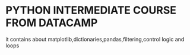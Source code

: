 <h1>PYTHON INTERMEDIATE COURSE FROM DATACAMP</h1>
<P>it contains about matplotlib,dictionaries,pandas,filtering,control logic and loops</P>
